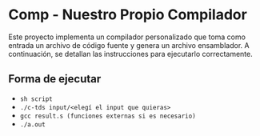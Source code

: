 # Comp - Nuestro Propio Compilador

Este proyecto implementa un compilador personalizado que toma como entrada un archivo de código fuente y genera un archivo ensamblador. A continuación, se detallan las instrucciones para ejecutarlo correctamente.

## Forma de ejecutar

- `sh script`
- `./c-tds input/<elegí el input que quieras>`
- `gcc result.s (funciones externas si es necesario) `
- `./a.out`
